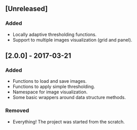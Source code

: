 ## [Unreleased]

### Added

* Locally adaptive thresholding functions.
* Support to multiple images visualization (grid and panel).

## [2.0.0] - 2017-03-21

### Added

* Functions to load and save images.
* Functions to apply simple thresholding.
* Namespace for image visualization.
* Some basic wrappers around data structure methods.

### Removed

* Everything! The project was started from the scratch.
